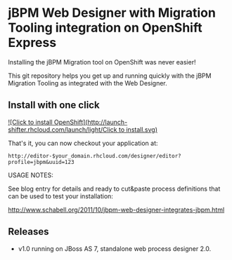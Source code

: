 jBPM Web Designer with Migration Tooling integration on OpenShift Express
=========================================================================
Installing the jBPM Migration tool on OpenShift was never easier!

This git repository helps you get up and running quickly with the jBPM
Migration Tooling as integrated with the Web Designer.


Install with one click
----------------------
[![Click to install OpenShift](http://launch-shifter.rhcloud.com/launch/light/Click to install.svg)](https://openshift.redhat.com/app/console/application_type/custom?&cartridges[]=jbossas-7&initial_git_url=https://github.com/eschabell/openshift-webdesigner-jbpmmigration.git&name=editor)

That's it, you can now checkout your application at:

    http://editor-$your_domain.rhcloud.com/designer/editor?profile=jbpm&uuid=123

USAGE NOTES:

See blog entry for details and ready to cut&paste process definitions that can be
used to test your installation: 

http://www.schabell.org/2011/10/jbpm-web-designer-integrates-jbpm.html

Releases
---------

- v1.0 running on JBoss AS 7, standalone web process designer 2.0.

